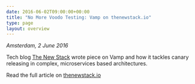 ```yaml
---
date: 2016-06-02T09:00:00+00:00
title: "No More Voodo Testing: Vamp on thenewstack.io"
type: page
layout: overview
---
```

*Amsterdam, 2 June 2016*

Tech blog [The New Stack](https://thenewstack.io) wrote piece on Vamp and how it tackles canary releasing
in complex, microservices based architectures.

Read the full article on [thenewstack.io](https://thenewstack.io/no-voodoo-testing-vamp-brings-canary-releases-container-orchestration/)

<!--more-->
